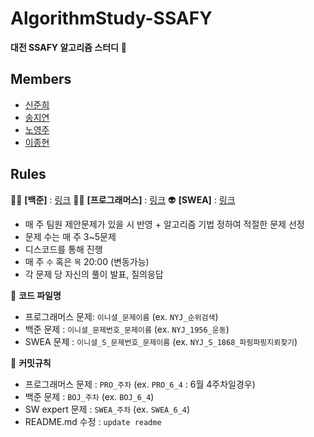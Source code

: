 # AlgorithmStudy-SSAFY

**대전 SSAFY 알고리즘 스터디** 🚀



## Members
* [신준희](https://github.com/yallyyally)
* [송지연](https://github.com/Jiyeon526)
* [노영주](https://github.com/Y0ungZ)
* [이종현](https://github.com/kepler5310)

## Rules

👩‍🚀 **[백준]** : [링크](https://www.acmicpc.net/group/11445)
👨‍🚀 **[프로그래머스]** : [링크](https://programmers.co.kr/learn/challenges)
👽 **[SWEA]** : [링크](https://swexpertacademy.com/main/talk/solvingClub/clubView.do?solveclubId=AXo-fl2KCJEDFAV2)

* 매 주 팀원 제안문제가 있을 시 반영 + 알고리즘 기법 정하여 적절한 문제 선정
* 문제 수는 매 주 3~5문제
* 디스코드를 통해 진행
* 매 주 `수` 혹은 `목` 20:00 (변동가능)
* 각 문제 당 자신의 풀이 발표, 질의응답 

📖 **코드 파일명**
* 프로그래머스 문제: `이니셜_문제이름` (ex. `NYJ_순위검색`)
* 백준 문제 : `이니셜_문제번호_문제이름` (ex. `NYJ_1956_운동`)
* SWEA 문제 : `이니셜_S_문제번호_문제이름` (ex. `NYJ_S_1868_파핑파핑지뢰찾기`)

🔧 **커밋규칙**
* 프로그래머스 문제 : `PRO_주차` (ex. `PRO_6_4` : 6월 4주차일경우)
* 백준 문제 : `BOJ_주차` (ex. `BOJ_6_4`)
* SW expert 문제 : `SWEA_주차` (ex. `SWEA_6_4`)
* README.md 수정 : `update readme`

